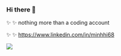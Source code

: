 ### Hi there 👋 
 
 ✨ ✨ nothing more than a coding account

 ✨ ✨ https://www.linkedin.com/in/minhhi68

![](https://komarev.com/ghpvc/?username=minhhi68)
